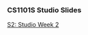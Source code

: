<!-- # petermonky.github.io -->

### CS1101S Studio Slides

[S2: Studio Week 2]("https://petermonky.github.io/slides/cs1101s/s2/")
